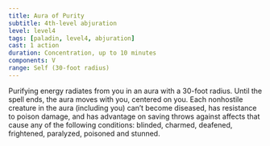```yaml
---
title: Aura of Purity
subtitle: 4th-level abjuration
level: level4
tags: [paladin, level4, abjuration]
cast: 1 action
duration: Concentration, up to 10 minutes
components: V
range: Self (30-foot radius)
---
```

Purifying energy radiates from you in an aura with a 30-foot radius. Until the spell ends, the aura moves with you, centered on you. Each nonhostile creature in the aura (including you) can’t become diseased, has resistance to poison damage, and has advantage on saving throws against affects that cause any of the following conditions: blinded, charmed, deafened, frightened, paralyzed, poisoned and stunned.
